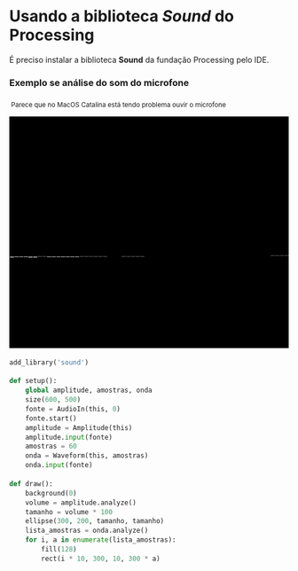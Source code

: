 # Usando a biblioteca *Sound* do Processing

É preciso instalar a biblioteca **Sound** da fundação Processing pelo IDE.

### Exemplo se análise do som do microfone

 <sub> Parece que no MacOS Catalina está tendo problema ouvir o microfone</sub>

![](assets/audio_in.gif)

```python
add_library('sound')

def setup():
    global amplitude, amostras, onda
    size(600, 500)
    fonte = AudioIn(this, 0)
    fonte.start()
    amplitude = Amplitude(this)
    amplitude.input(fonte)
    amostras = 60
    onda = Waveform(this, amostras)
    onda.input(fonte)

def draw():
    background(0)
    volume = amplitude.analyze()
    tamanho = volume * 100
    ellipse(300, 200, tamanho, tamanho)
    lista_amostras = onda.analyze()
    for i, a in enumerate(lista_amostras):
        fill(128)
        rect(i * 10, 300, 10, 300 * a)
    
    
```

